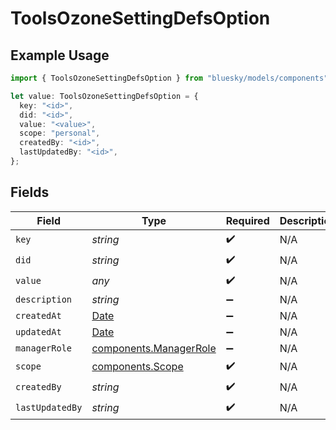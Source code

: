 # ToolsOzoneSettingDefsOption

## Example Usage

```typescript
import { ToolsOzoneSettingDefsOption } from "bluesky/models/components";

let value: ToolsOzoneSettingDefsOption = {
  key: "<id>",
  did: "<id>",
  value: "<value>",
  scope: "personal",
  createdBy: "<id>",
  lastUpdatedBy: "<id>",
};
```

## Fields

| Field                                                                                         | Type                                                                                          | Required                                                                                      | Description                                                                                   |
| --------------------------------------------------------------------------------------------- | --------------------------------------------------------------------------------------------- | --------------------------------------------------------------------------------------------- | --------------------------------------------------------------------------------------------- |
| `key`                                                                                         | *string*                                                                                      | :heavy_check_mark:                                                                            | N/A                                                                                           |
| `did`                                                                                         | *string*                                                                                      | :heavy_check_mark:                                                                            | N/A                                                                                           |
| `value`                                                                                       | *any*                                                                                         | :heavy_check_mark:                                                                            | N/A                                                                                           |
| `description`                                                                                 | *string*                                                                                      | :heavy_minus_sign:                                                                            | N/A                                                                                           |
| `createdAt`                                                                                   | [Date](https://developer.mozilla.org/en-US/docs/Web/JavaScript/Reference/Global_Objects/Date) | :heavy_minus_sign:                                                                            | N/A                                                                                           |
| `updatedAt`                                                                                   | [Date](https://developer.mozilla.org/en-US/docs/Web/JavaScript/Reference/Global_Objects/Date) | :heavy_minus_sign:                                                                            | N/A                                                                                           |
| `managerRole`                                                                                 | [components.ManagerRole](../../models/components/managerrole.md)                              | :heavy_minus_sign:                                                                            | N/A                                                                                           |
| `scope`                                                                                       | [components.Scope](../../models/components/scope.md)                                          | :heavy_check_mark:                                                                            | N/A                                                                                           |
| `createdBy`                                                                                   | *string*                                                                                      | :heavy_check_mark:                                                                            | N/A                                                                                           |
| `lastUpdatedBy`                                                                               | *string*                                                                                      | :heavy_check_mark:                                                                            | N/A                                                                                           |